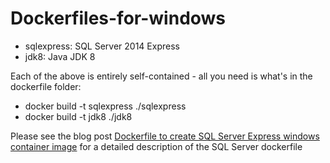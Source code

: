 # Dockerfiles-for-windows

* sqlexpress: SQL Server 2014 Express
* jdk8: Java JDK 8

Each of the above is entirely self-contained - all you need is what's in the dockerfile folder:
* docker build -t sqlexpress ./sqlexpress
* docker build -t jdk8 ./jdk8

Please see the blog post [Dockerfile to create SQL Server Express windows container image](http://26thcentury.com/2016/01/03/dockerfile-to-create-sql-server-express-windows-container-image/) for a detailed description of the SQL Server dockerfile





